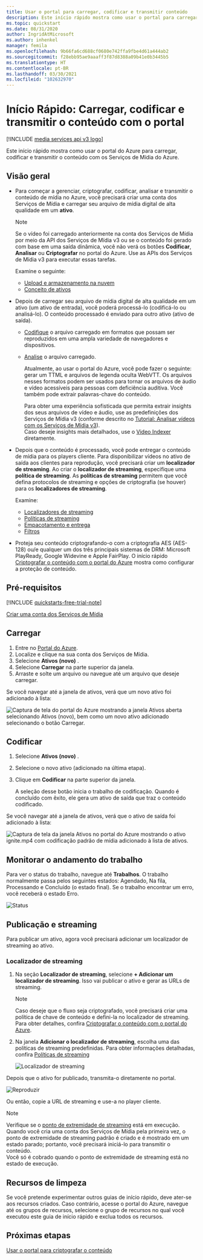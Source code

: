 ```yaml
---
title: Usar o portal para carregar, codificar e transmitir conteúdo
description: Este início rápido mostra como usar o portal para carregar, codificar e transmitir o conteúdo com os Serviços de Mídia do Azure.
ms.topic: quickstart
ms.date: 08/31/2020
author: IngridAtMicrosoft
ms.author: inhenkel
manager: femila
ms.openlocfilehash: 9b66fa6cd688cf0680e742ffa9fbe4d61a444ab2
ms.sourcegitcommit: f28ebb95ae9aaaff3f87d8388a09b41e0b3445b5
ms.translationtype: HT
ms.contentlocale: pt-BR
ms.lasthandoff: 03/30/2021
ms.locfileid: "102632970"
---
```

# <a name="quickstart-upload-encode-and-stream-content-with-portal"></a>Início Rápido: Carregar, codificar e transmitir o conteúdo com o portal

[!INCLUDE [media services api v3 logo](./includes/v3-hr.md)]

Este início rápido mostra como usar o portal do Azure para carregar, codificar e transmitir o conteúdo com os Serviços de Mídia do Azure.
  
## <a name="overview"></a>Visão geral

* Para começar a gerenciar, criptografar, codificar, analisar e transmitir o conteúdo de mídia no Azure, você precisará criar uma conta dos Serviços de Mídia e carregar seu arquivo de mídia digital de alta qualidade em um **ativo**. 
    
    > [!NOTE]
    > Se o vídeo foi carregado anteriormente na conta dos Serviços de Mídia por meio da API dos Serviços de Mídia v3 ou se o conteúdo foi gerado com base em uma saída dinâmica, você não verá os botões **Codificar**, **Analisar** ou **Criptografar** no portal do Azure. Use as APIs dos Serviços de Mídia v3 para executar essas tarefas.

    Examine o seguinte: 

  * [Upload e armazenamento na nuvem](storage-account-concept.md)
  * [Conceito de ativos](assets-concept.md)
* Depois de carregar seu arquivo de mídia digital de alta qualidade em um ativo (um ativo de entrada), você poderá processá-lo (codificá-lo ou analisá-lo). O conteúdo processado é enviado para outro ativo (ativo de saída). 
    * [Codifique](encoding-concept.md) o arquivo carregado em formatos que possam ser reproduzidos em uma ampla variedade de navegadores e dispositivos.
    * [Analise](analyzing-video-audio-files-concept.md) o arquivo carregado. 

        Atualmente, ao usar o portal do Azure, você pode fazer o seguinte: gerar um TTML e arquivos de legenda oculta WebVTT. Os arquivos nesses formatos podem ser usados para tornar os arquivos de áudio e vídeo acessíveis para pessoas com deficiência auditiva. Você também pode extrair palavras-chave do conteúdo.

        Para obter uma experiência sofisticada que permita extrair insights dos seus arquivos de vídeo e áudio, use as predefinições dos Serviços de Mídia v3 (conforme descrito no [Tutorial: Analisar vídeos com os Serviços de Mídia v3](analyze-videos-tutorial-with-api.md)). <br/>Caso deseje insights mais detalhados, use o [Video Indexer](../video-indexer/index.yml) diretamente.    
* Depois que o conteúdo é processado, você pode entregar o conteúdo de mídia para os players cliente. Para disponibilizar vídeos no ativo de saída aos clientes para reprodução, você precisará criar um **localizador de streaming**. Ao criar o **localizador de streaming**, especifique uma **política de streaming**. As **políticas de streaming** permitem que você defina protocolos de streaming e opções de criptografia (se houver) para os **localizadores de streaming**.
    
    Examine:

    * [Localizadores de streaming](streaming-locators-concept.md)
    * [Políticas de streaming](streaming-policy-concept.md)
    * [Empacotamento e entrega](dynamic-packaging-overview.md)
    * [Filtros](filters-concept.md)
* Proteja seu conteúdo criptografando-o com a criptografia AES (AES-128) ou/e qualquer um dos três principais sistemas de DRM: Microsoft PlayReady, Google Widevine e Apple FairPlay. O início rápido [Criptografar o conteúdo com o portal do Azure](encrypt-content-quickstart.md) mostra como configurar a proteção de conteúdo.
        
## <a name="prerequisites"></a>Pré-requisitos

[!INCLUDE [quickstarts-free-trial-note](../../../includes/quickstarts-free-trial-note.md)]

[Criar uma conta dos Serviços de Mídia](create-account-howto.md)

## <a name="upload"></a>Carregar

1. Entre no [Portal do Azure](https://portal.azure.com/).
1. Localize e clique na sua conta dos Serviços de Mídia.
1. Selecione **Ativos (novo)** .
1. Selecione **Carregar** na parte superior da janela. 
1. Arraste e solte um arquivo ou navegue até um arquivo que deseje carregar.

Se você navegar até a janela de ativos, verá que um novo ativo foi adicionado à lista:

![Captura de tela do portal do Azure mostrando a janela Ativos aberta selecionando Ativos (novo), bem como um novo ativo adicionado selecionando o botão Carregar.](./media/manage-assets-quickstart/upload.png)

## <a name="encode"></a>Codificar

1. Selecione **Ativos (novo)** .
1. Selecione o novo ativo (adicionado na última etapa).
1. Clique em **Codificar** na parte superior da janela.

    A seleção desse botão inicia o trabalho de codificação. Quando é concluído com êxito, ele gera um ativo de saída que traz o conteúdo codificado.

Se você navegar até a janela de ativos, verá que o ativo de saída foi adicionado à lista:

![Captura de tela da janela Ativos no portal do Azure mostrando o ativo ignite.mp4 com codificação padrão de mídia adicionado à lista de ativos.](./media/manage-assets-quickstart/encode.png)

## <a name="monitor-the-job-progress"></a>Monitorar o andamento do trabalho

Para ver o status do trabalho, navegue até **Trabalhos**. O trabalho normalmente passa pelos seguintes estados: Agendado, Na fila, Processando e Concluído (o estado final). Se o trabalho encontrar um erro, você receberá o estado Erro.

![Status](./media/manage-assets-quickstart/job-status.png)

## <a name="publish-and-stream"></a>Publicação e streaming

Para publicar um ativo, agora você precisará adicionar um localizador de streaming ao ativo.

### <a name="streaming-locator"></a>Localizador de streaming 

1. Na seção **Localizador de streaming**, selecione **+ Adicionar um localizador de streaming**.
    Isso vai publicar o ativo e gerar as URLs de streaming.

    > [!NOTE]
    > Caso deseje que o fluxo seja criptografado, você precisará criar uma política de chave de conteúdo e defini-la no localizador de streaming. Para obter detalhes, confira [Criptografar o conteúdo com o portal do Azure](encrypt-content-quickstart.md).
1. Na janela **Adicionar o localizador de streaming**, escolha uma das políticas de streaming predefinidas. Para obter informações detalhadas, confira [Políticas de streaming](streaming-policy-concept.md)

    ![Localizador de streaming](./media/manage-assets-quickstart/streaming-locator.png)

Depois que o ativo for publicado, transmita-o diretamente no portal. 

![Reproduzir](./media/manage-assets-quickstart/publish.png)

Ou então, copie a URL de streaming e use-a no player cliente.

> [!NOTE]
> Verifique se o [ponto de extremidade de streaming](streaming-endpoint-concept.md) está em execução. Quando você cria uma conta dos Serviços de Mídia pela primeira vez, o ponto de extremidade de streaming padrão é criado e é mostrado em um estado parado; portanto, você precisará iniciá-lo para transmitir o conteúdo.<br/>Você só é cobrado quando o ponto de extremidade de streaming está no estado de execução.

## <a name="cleanup-resources"></a>Recursos de limpeza

Se você pretende experimentar outros guias de início rápido, deve ater-se aos recursos criados. Caso contrário, acesse o portal do Azure, navegue até os grupos de recursos, selecione o grupo de recursos no qual você executou este guia de início rápido e exclua todos os recursos.

## <a name="next-steps"></a>Próximas etapas

[Usar o portal para criptografar o conteúdo](encrypt-content-quickstart.md)
